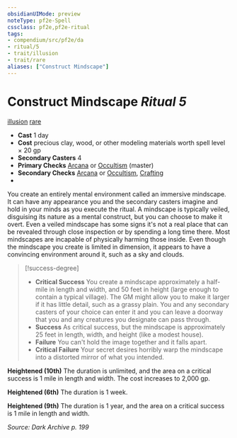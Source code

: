 ```yaml
---
obsidianUIMode: preview
noteType: pf2e-Spell
cssclass: pf2e,pf2e-ritual
tags:
- compendium/src/pf2e/da
- ritual/5
- trait/illusion
- trait/rare
aliases: ["Construct Mindscape"]
---
```

# Construct Mindscape *Ritual 5*  
[illusion](rules/traits/illusion.md "Illusion School Trait")  [rare](rules/traits/rare.md "Rare Rarity Trait")  

- **Cast** 1 day
- **Cost** precious clay, wood, or other modeling materials worth spell level × 20 gp
- **Secondary Casters** 4
- **Primary Checks** [Arcana](compendium/skills.md#Arcana) or [Occultism](compendium/skills.md#Occultism) (master)
- **Secondary Checks** [Arcana](compendium/skills.md#Arcana) or [Occultism](compendium/skills.md#Occultism), [Crafting](compendium/skills.md#Crafting)
- 

You create an entirely mental environment called an immersive mindscape. It can have any appearance you and the secondary casters imagine and hold in your minds as you execute the ritual. A mindscape is typically veiled, disguising its nature as a mental construct, but you can choose to make it overt. Even a veiled mindscape has some signs it's not a real place that can be revealed through close inspection or by spending a long time there. Most mindscapes are incapable of physically harming those inside. Even though the mindscape you create is limited in dimension, it appears to have a convincing environment around it, such as a sky and clouds.

> [!success-degree] 
> - **Critical Success** You create a mindscape approximately a half-mile in length and width, and 50 feet in height (large enough to contain a typical village). The GM might allow you to make it larger if it has little detail, such as a grassy plain. You and any secondary casters of your choice can enter it and you can leave a doorway that you and any creatures you designate can pass through.
> - **Success** As critical success, but the mindscape is approximately 25 feet in length, width, and height (like a modest house).
> - **Failure** You can't hold the image together and it falls apart.
> - **Critical Failure** Your secret desires horribly warp the mindscape into a distorted mirror of what you intended.

**Heightened (10th)** The duration is unlimited, and the area on a critical success is 1 mile in length and width. The cost increases to 2,000 gp.

**Heightened (6th)** The duration is 1 week.

**Heightened (9th)** The duration is 1 year, and the area on a critical success is 1 mile in length and width.

*Source: Dark Archive p. 199*
